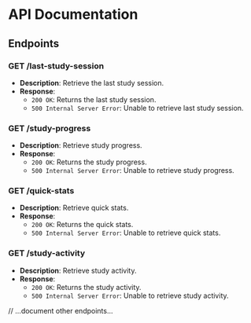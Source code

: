 
# API Documentation

## Endpoints

### GET /last-study-session
- **Description**: Retrieve the last study session.
- **Response**:
  - `200 OK`: Returns the last study session.
  - `500 Internal Server Error`: Unable to retrieve last study session.

### GET /study-progress
- **Description**: Retrieve study progress.
- **Response**:
  - `200 OK`: Returns the study progress.
  - `500 Internal Server Error`: Unable to retrieve study progress.

### GET /quick-stats
- **Description**: Retrieve quick stats.
- **Response**:
  - `200 OK`: Returns the quick stats.
  - `500 Internal Server Error`: Unable to retrieve quick stats.

### GET /study-activity
- **Description**: Retrieve study activity.
- **Response**:
  - `200 OK`: Returns the study activity.
  - `500 Internal Server Error`: Unable to retrieve study activity.

// ...document other endpoints...
